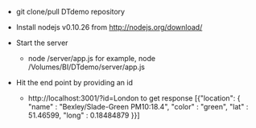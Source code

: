 - git clone/pull DTdemo repository

- Install nodejs v0.10.26 from http://nodejs.org/download/

- Start the server 
    - node <git clone path>/server/app.js for example, node /Volumes/BI/DTdemo/server/app.js

- Hit the end point by providing an id
    - http://localhost:3001/?id=London to get response [{"location": { "name" : "Bexley/Slade-Green PM10:18.4", "color" : "green", "lat" : 51.46599, "long" : 0.18484879 }}]
